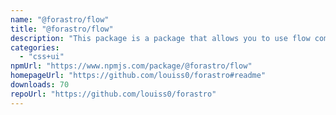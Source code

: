 ```yaml
---
name: "@forastro/flow"
title: "@forastro/flow"
description: "This package is a package that allows you to use flow components inside of Astro Flow components are components that emulate control flow in the form of components. These components are typed well. I did this knowing that there are "
categories:
  - "css+ui"
npmUrl: "https://www.npmjs.com/package/@forastro/flow"
homepageUrl: "https://github.com/louiss0/forastro#readme"
downloads: 70
repoUrl: "https://github.com/louiss0/forastro"
---
```

